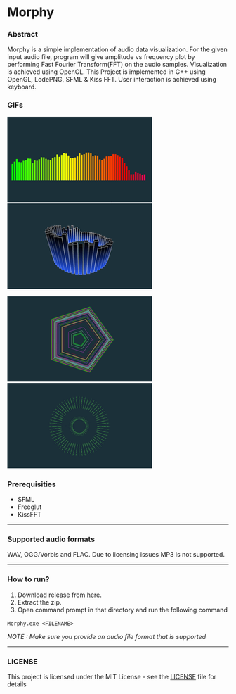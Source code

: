 # Morphy

### Abstract
Morphy is a simple implementation of audio data visualization. For the given input audio file, program will give amplitude vs frequency plot by performing Fast Fourier Transform(FFT) on the audio samples. Visualization is achieved using OpenGL. This Project is implemented in C++ using OpenGL, LodePNG, SFML & Kiss FFT. User interaction is achieved using keyboard.

### GIFs
![Home Page](/assets/bars.gif)   ![Home Page](/assets/circle3d-2.gif)

![Home Page](/assets/color-pentagon.gif)   ![Home Page](/assets/particle-circle.gif)

### Prerequisities
* SFML
* Freeglut
* KissFFT

***

### Supported audio formats
WAV, OGG/Vorbis and FLAC. Due to licensing issues MP3 is not supported.

***

### How to run?
1. Download release from [here](https://github.com/vishnu-dev/Morphy/releases/latest).
2. Extract the zip.
3. Open command prompt in that directory and run the following command
```batch
Morphy.exe <FILENAME>
```
_NOTE : Make sure you provide an audio file format that is supported_ 

***

### LICENSE
This project is licensed under the MIT License - see the [LICENSE](LICENSE) file for details

